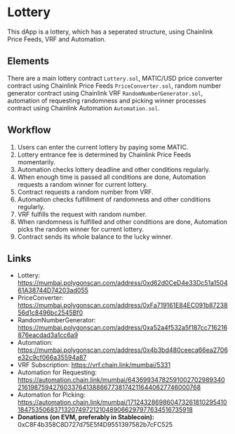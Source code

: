 # Lottery
This dApp is a lottery, which has a seperated structure, using Chainlink Price Feeds, VRF and Automation.

## Elements
There are a main lottery contract `Lottery.sol`, MATIC/USD price converter contract using Chainlink Price Feeds `PriceConverter.sol`, random number generator contract using Chainlink VRF `RandomNumberGenerator.sol`, automation of requesting randomness and picking winner processes contract using Chainlink Automation `Automation.sol`.

## Workflow
1. Users can enter the current lottery by paying some MATIC.
2. Lottery entrance fee is determined by Chainlink Price Feeds momentarily.
3. Automation checks lottery deadline and other conditions regularly.
4. When enough time is passed all conditions are done, Automation requests a random winner for current lottery.
5. Contract requests a random number from VRF.
6. Automation checks fulfillment of randomness and other conditions regularly.
7. VRF fulfills the request with random number.
8. When randomness is fulfilled and other conditions are done, Automation picks the random winner for current lottery.
9. Contract sends its whole balance to the lucky winner.

## Links
- Lottery: https://mumbai.polygonscan.com/address/0xd62d0CeD4e33Dc51a150461A38744D74203ad055
- PriceConverter: https://mumbai.polygonscan.com/address/0xFa719161E84EC091b8723856d1c8496bc2545Bf0
- RandomNumberGenerator: https://mumbai.polygonscan.com/address/0xa52a4f532a5f187cc716216876eacdad3a1cc6a9
- Automation: https://mumbai.polygonscan.com/address/0x4b3bd480ceeca66ea2706e32c9cf066a35594a87
- VRF Subscription: https://vrf.chain.link/mumbai/5331
- Automation for Requesting: https://automation.chain.link/mumbai/64369934782591002702989340216198759427603376413886677381742116440627746000768
- Automation for Picking: https://automation.chain.link/mumbai/17124328698604732618102954101847535068371320749721210489066297977634516735918
- **Donations (on EVM, preferably in Stablecoin):** 0xC8F4b358C8D727d75E5f4D9551397582b7cFC525